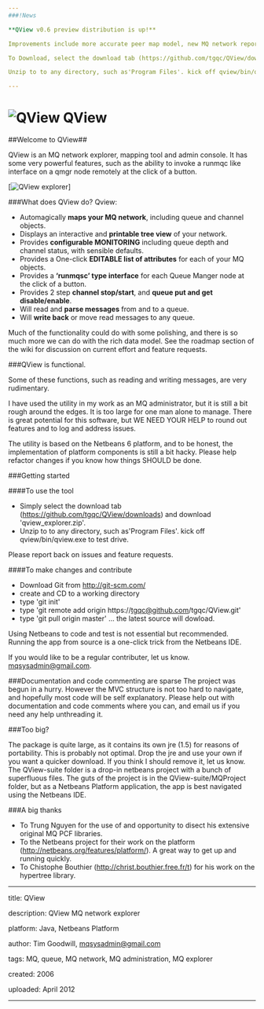 ```yaml
---
###!News

**QView v0.6 preview distribution is up!**

Improvements include more accurate peer map model, new MQ network reports menu, various bug fixes.

To Download, select the download tab (https://github.com/tgqc/QView/downloads) and download 'qview_v0.6.0.zip' or 'qview_v0.6_installer'. 

Unzip to to any directory, such as'Program Files'. kick off qview/bin/qview.exe to test drive.

---
```



![QView](https://github.com/tgqc/QView/raw/master/qview_icon.jpg)   QView 
=====


##Welcome to QView##



QView is an MQ network explorer, mapping tool and admin console.
It has some very powerful features, such as the ability to invoke a runmqc like interface on a qmgr node remotely at the click of a button.

[![QView explorer](https://github.com/tgqc/QView/raw/master/qview_screenshot.jpg)] 

###What does QView do?
Qview:

* Automagically **maps your MQ network**, including queue and channel objects.
* Displays an interactive and **printable tree view** of your network.
* Provides **configurable MONITORING** including queue depth and channel status, with sensible defaults.
* Provides a One-click **EDITABLE list of attributes** for each of your MQ objects.
* Provides a **‘runmqsc’ type interface** for each Queue Manger node at the click of a button.
* Provides 2 step **channel stop/start**, and **queue put and get disable/enable**.
* Will read and **parse messages** from and to a queue.
* Will **write back** or move read messages to any queue.

Much of the functionality could do with some polishing, and there is so much more we can do with the rich data model. 
See the roadmap section of the wiki for discussion on current effort and feature requests.

###QView is functional.

Some of these functions, such as reading and writing messages, are very rudimentary.

I have used the utility in my work as an MQ administrator, but it is still a bit rough around the edges. It is too large for one man alone to manage. There is great potential for this software, but WE NEED YOUR HELP to round out features and to log and address issues.

The utility is based on the Netbeans 6 platform, and to be honest, the implementation of platform components is still a bit hacky. Please help refactor changes if you know how things SHOULD be done.


###Getting started

####To use the tool
* Simply select the download tab (https://github.com/tgqc/QView/downloads) and download 'qview_explorer.zip'. 
* Unzip to to any directory, such as'Program Files'. kick off qview/bin/qview.exe to test drive.

Please report back on issues and feature requests.

####To make changes and contribute
* Download Git from http://git-scm.com/
* create and CD to a working directory
* type 'git init'
* type 'git remote add origin https://tgqc@github.com/tgqc/QView.git'
* type 'git pull origin master' ... the latest source will dowload.

Using Netbeans to code and test is not essential but recommended. Running the app from source is a one-click trick from the Netbeans IDE.

If you would like to be a regular contributer, let us know. mqsysadmin@gmail.com.

###Documentation and code commenting are sparse
The project was begun in a hurry. However the MVC structure is not too hard to navigate, and hopefully most code will be self explanatory. Please help out with documentation and code comments where you can, and email us if you need any help unthreading it.

###Too big?

The package is quite large, as it contains its own jre (1.5) for reasons of portability. This is probably not optimal. Drop the jre and use your own if you want a quicker download. If you think I should remove it, let us know.
The QView-suite folder is a drop-in netbeans project with a bunch of superfluous files. The guts of the project is in the QView-suite/MQProject folder, but as a Netbeans Platform application, the app is best navigated using the Netbeans IDE.

###A big thanks
* To Trung Nguyen for the use of and opportunity to disect his extensive original MQ PCF libraries.
* To the Netbeans project for their work on the platform (http://netbeans.org/features/platform/). A great way to get up and running quickly.
* To Chistophe Bouthier (http://christ.bouthier.free.fr/t) for his work on the hypertree library.



---
title: QView

description: QView MQ network explorer

platform: Java, Netbeans Platform

author: Tim Goodwill, mqsysadmin@gmail.com

tags: MQ, queue, MQ network, MQ administration, MQ explorer

created:  2006

uploaded: April 2012

---